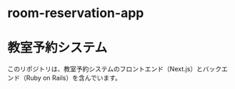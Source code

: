 # room-reservation-app
# 教室予約システム

このリポジトリは、教室予約システムのフロントエンド（Next.js）とバックエンド（Ruby on Rails）を含んでいます。


